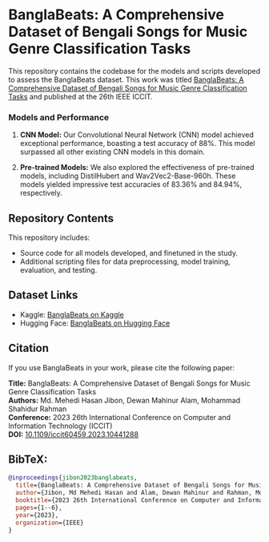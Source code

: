 # BanglaBeats: A Comprehensive Dataset of Bengali Songs for Music Genre Classification Tasks

This repository contains the codebase for the models and scripts developed to assess the BanglaBeats dataset. This work was titled [BanglaBeats: A Comprehensive Dataset of Bengali Songs for Music Genre Classification Tasks](http://dx.doi.org/10.1109/iccit60459.2023.10441288) and published at the 26th IEEE ICCIT.

### Models and Performance

1. **CNN Model:** Our Convolutional Neural Network (CNN) model achieved exceptional performance, boasting a test accuracy of 88%. This model surpassed all other existing CNN models in this domain.

2. **Pre-trained Models:** We also explored the effectiveness of pre-trained models, including DistilHubert and Wav2Vec2-Base-960h. These models yielded impressive test accuracies of 83.36% and 84.94%, respectively.

## Repository Contents

This repository includes:

- Source code for all models developed, and finetuned in the study.
- Additional scripting files for data preprocessing, model training, evaluation, and testing.

## Dataset Links
- Kaggle: [BanglaBeats on Kaggle](https://www.kaggle.com/datasets/thisisjibon/banglabeats3sec/data)
- Hugging Face: [BanglaBeats on Hugging Face](https://huggingface.co/datasets/thisisjibon/banglabeats)

## Citation

If you use BanglaBeats in your work, please cite the following paper:

**Title:** BanglaBeats: A Comprehensive Dataset of Bengali Songs for Music Genre Classification Tasks  
**Authors:** Md. Mehedi Hasan Jibon, Dewan Mahinur Alam, Mohammad Shahidur Rahman  
**Conference:** 2023 26th International Conference on Computer and Information Technology (ICCIT)  
**DOI:** [10.1109/iccit60459.2023.10441288](http://dx.doi.org/10.1109/iccit60459.2023.10441288)

## BibTeX:
```bibtex
@inproceedings{jibon2023banglabeats,
  title={BanglaBeats: A Comprehensive Dataset of Bengali Songs for Music Genre Classification Tasks},
  author={Jibon, Md Mehedi Hasan and Alam, Dewan Mahinur and Rahman, Mohammad Shahidur},
  booktitle={2023 26th International Conference on Computer and Information Technology (ICCIT)},
  pages={1--6},
  year={2023},
  organization={IEEE}
}
